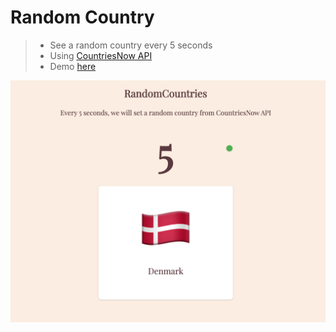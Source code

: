 # Random Country

> - See a random country every 5 seconds
> - Using [CountriesNow API](https://github.com/MartinsOnuoha/countriesNowAPI)
> - Demo [here](https://random-country.surge.sh/)

![app](https://github.com/MartinsOnuoha/countriesNow-Demo-Apps/blob/master/random-countries/img/1.png?raw=true)
